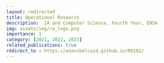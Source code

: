 ```yaml
---
layout: redirected
title: Operational Research
description:  IA and Computer Science, Fourth Year, ENSA
img: assets/img/ro_logo.png
importance: 1
category: [2021, 2022, 2023]
related_publications: true
redirect_to : https://anassbelcaid.github.io/RO101/
---
```


